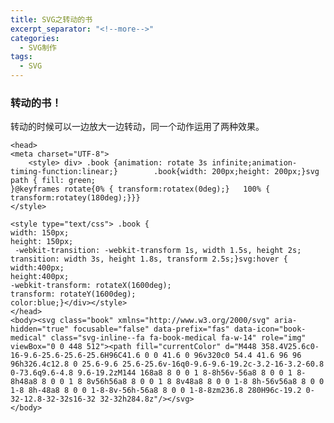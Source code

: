 ```yaml
---
title: SVG之转动的书
excerpt_separator: "<!--more-->"
categories: 
  - SVG制作
tags:
  - SVG
---
```

### 转动的书！
转动的时候可以一边放大一边转动，同一个动作运用了两种效果。
<!--more-->
<section class="page__content" itemprop="text">

   	
    <head>
	<meta charset="UTF-8">	
		<style> div> .book {animation: rotate 3s infinite;animation-timing-function:linear;}		.book{width: 200px;height: 200px;}svg path { fill: green;
	}@keyframes rotate{0% { transform:rotatex(0deg);}	100% { transform:rotatey(180deg);}}}	
	</style>
	
	<style type="text/css"> .book {
    width: 150px;
    height: 150px;
     -webkit-transition: -webkit-transform 1s, width 1.5s, height 2s;
    transition: width 3s, height 1.8s, transform 2.5s;}svg:hover {
    width:400px;
    height:400px;
    -webkit-transform: rotateX(1600deg);
    transform: rotateY(1600deg);
    color:blue;}</div></style>
	</head>
	<body><svg class="book" xmlns="http://www.w3.org/2000/svg" aria-hidden="true" focusable="false" data-prefix="fas" data-icon="book-medical" class="svg-inline--fa fa-book-medical fa-w-14" role="img" viewBox="0 0 448 512"><path fill="currentColor" d="M448 358.4V25.6c0-16-9.6-25.6-25.6-25.6H96C41.6 0 0 41.6 0 96v320c0 54.4 41.6 96 96 96h326.4c12.8 0 25.6-9.6 25.6-25.6v-16q0-9.6-9.6-19.2c-3.2-16-3.2-60.8 0-73.6q9.6-4.8 9.6-19.2zM144 168a8 8 0 0 1 8-8h56v-56a8 8 0 0 1 8-8h48a8 8 0 0 1 8 8v56h56a8 8 0 0 1 8 8v48a8 8 0 0 1-8 8h-56v56a8 8 0 0 1-8 8h-48a8 8 0 0 1-8-8v-56h-56a8 8 0 0 1-8-8zm236.8 280H96c-19.2 0-32-12.8-32-32s16-32 32-32h284.8z"/></svg>
	</body>